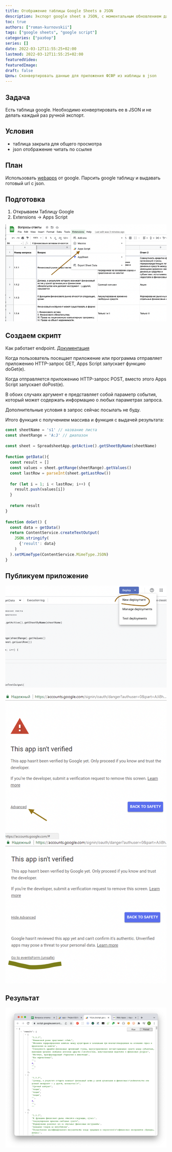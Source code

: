 ```yaml
---
title: Отображение таблицы Google Sheets в JSON
description: Экспорт google sheet в JSON, с моментальным обновлением данных
toc: true
authors: ["roman-kurnovskii"]
tags: ["google sheets", "google script"]
categories: ["разбор"]
series: []
date: 2022-03-12T11:55:25+02:00
lastmod: 2022-03-12T11:55:25+02:00
featuredVideo:
featuredImage:
draft: false
Цель: Сконвертировать данные для приложения ФСФР из иаблицы в json
---
```


## Задача

Есть таблица google. Необходимо конвертировать ее в JSON и не делать каждый раз ручной экспорт.

## **Условия**

- таблица закрыта для общего просмотра
- json отображение читать по ссылке

## План

Использовать [webapps](https://developers.google.com/apps-script/guides/web) от google. Парсить google таблицу и выдавать готовый url с json.

## Подготовка

1. Открываем Таблицу Google
2. Extensions → Apps Script

![Screen Shot 2022-03-12 at 12.26.28.png](01.png)

## Создаем скрипт

Как работает endpoint. [Документация](https://developers.google.com/apps-script/guides/web?hl=en#request_parameters)

Когда пользователь посещает приложение или программа отправляет приложению HTTP-запрос GET, Apps Script запускает функцию doGet(e). 

Когда отправляется приложению HTTP-запрос POST, вместо этого Apps Script запускает doPost(e). 

В обоих случаях аргумент e представляет собой параметр события, который может содержать информацию о любых параметрах запроса. 

Дополнительные условия в запрос сейчас посылать не буду.

Итого функция с получением массива и функция с выдачей результата:

```js
const sheetName = 's1' // название листа
const sheetRange = 'A:J' // диапазон

const sheet = SpreadsheetApp.getActive().getSheetByName(sheetName)

function getData(){
  const result = []
  const values = sheet.getRange(sheetRange).getValues()
  const lastRow = parseInt(sheet.getLastRow())

  for (let i = 1; i < lastRow; i++) {
    result.push(values[i])
  }

  return result
}

function doGet() {
  const data = getData()
  return ContentService.createTextOutput(
    JSON.stringify(
      {'result': data}
    )
  ).setMimeType(ContentService.MimeType.JSON)
}
```

## Публикуем приложение

![Google Sheets публикаиця приложения](02.png)

![Google Sheets публикаиця приложения](03.png)
![Google Sheets публикаиця приложения](04.png)

## Результат

![Google Sheets api json](05.png)